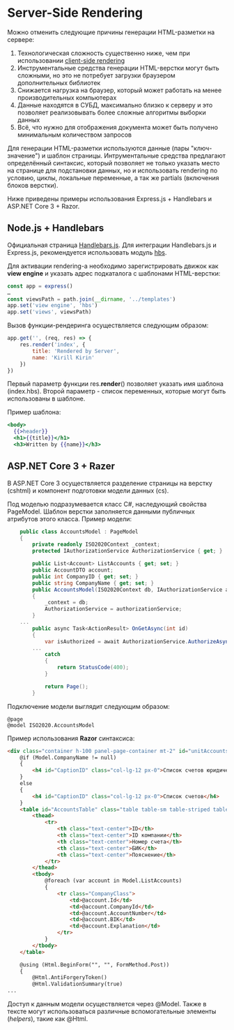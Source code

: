 # Server-Side Rendering

Можно отменить следующие причины генерации HTML-разметки на сервере:

1. Технологическая сложность существенно ниже, чем при использовании [client-side rendering](client-side-rendering.md)
2. Инструментальные средства генерации HTML-верстки могут быть сложными, но это не потребует загрузки браузером дополнительных библиотек
3. Снижается нагрузка на браузер, который может работать на менее производительных компьютерах
4. Данные находятся в СУБД, максимально близко к серверу и это позволяет реализовывать более сложные алгоритмы выборки данных
5. Всё, что нужно для отображения документа может быть получено минимальным количеством запросов

Для генерации HTML-разметки используются данные (пары "ключ-значение") и шаблон страницы. Интрументальные средства предлагают определённый синтаксис, который позволяет не только указать место на странице для подстановки данных, но и использовать rendering по условию, циклы, локальные переменные, а так же partials (включения блоков верстки).

Ниже приведены примеры использования Express.js + Handlebars и ASP.NET Core 3 + Razor.

## Node.js + Handlebars

Официальная страница [Handlebars.js](https://www.npmjs.com/package/handlebars). Для интеграции Handlebars.js и Express.js, рекомендуется использовать модуль [hbs](https://www.npmjs.com/package/hbs).

Для активации rendering-а необходимо зарегистрировать движок как **view engine** и указать адрес подкаталога с шаблонами HTML-верстки:

```javascript
const app = express()
…
const viewsPath = path.join(__dirname, '../templates')
app.set('view engine', 'hbs')
app.set('views', viewsPath)
```

Вызов функции-рендеринга осуществляется следующим образом:

```javascript
app.get('', (req, res) => {
	res.render('index', {
		title: 'Rendered by Server',
		name: 'Kirill Kirin'
	})
})
```

Первый параметр функции res.**render**() позволяет указать имя шаблона (index.hbs). Второй параметр - список переменных, которые могут быть использованы в шаблоне.

Пример шаблона:

```hbs
<body>
  {{>header}}
  <h1>{{title}}</h1>
  <h3>Written by {{name}}</h3>
```
	
## ASP.NET Core 3 + Razer

В ASP.NET Core 3 осуществляется разделение страницы на верстку (cshtml) и компонент подготовки модели данных (cs).

Под моделью подразумевается класс C#, наследующий свойства PageModel. Шаблон верстки заполняется данными публичных атрибутов этого класса. Пример модели:

```csharp
    public class AccountsModel : PageModel
    {
        private readonly ISO2020Context _context;
        protected IAuthorizationService AuthorizationService { get; }

        public List<Account> ListAccounts { get; set; }
        public AccountDTO account;
        public int CompanyID { get; set; }
        public string CompanyName { get; set; }
        public AccountsModel(ISO2020Context db, IAuthorizationService authorizationService)
        {
            _context = db;            
            AuthorizationService = authorizationService;
        }
	...
        public async Task<ActionResult> OnGetAsync(int id)
        {
            var isAuthorized = await AuthorizationService.AuthorizeAsync(User, "Accounts", RoleRequirements.Read);
	    ...
            catch
            {
                return StatusCode(400);
            }

            return Page();
        }     
```

Подключение модели выглядит следующим образом:

```aspnet
@page
@model ISO2020.AccountsModel
```

Пример использования **Razor** синтаксиса:

```html
<div class="container h-100 panel-page-container mt-2" id="unitAccountsContainer">
    @if (Model.CompanyName != null)
    {
        <h4 id="CaptionID" class="col-lg-12 px-0">Список счетов юридического лица: @Model.CompanyName</h4>
    }
    else
    {
        <h4 id="CaptionID" class="col-lg-12 px-0">Список счетов</h4>
    }
    <table id="AccountsTable" class="table table-sm table-striped table-hover table-bordered" style="width:100%">
        <thead>
            <tr>
                <th class="text-center">ID</th>
                <th class="text-center">ID компании</th>
                <th class="text-center">Номер счета</th>
                <th class="text-center">БИК</th>
                <th class="text-center">Пояснение</th>
            </tr>
        </thead>
        <tbody>
            @foreach (var account in Model.ListAccounts)
            {
                <tr class="CompanyClass">
                    <td>@account.Id</td>
                    <td>@account.CompanyId</td>
                    <td>@account.AccountNumber</td>
                    <td>@account.BIK</td>
                    <td>@account.Explanation</td>
                </tr>
            }
        </tbody>
    </table>

    @using (Html.BeginForm("", "", FormMethod.Post))
    {
        @Html.AntiForgeryToken()
        @Html.ValidationSummary(true)
...
```

Доступ к данным модели осуществляется через @Model. Также в тексте могут использоваться различные вспомогательные элементы (*helpers*), такие как @Html.
